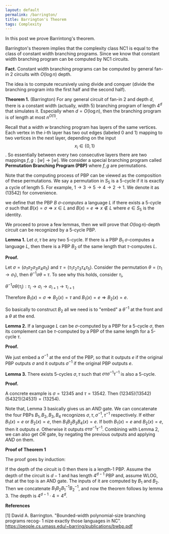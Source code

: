 ```yaml
---
layout: default
permalink: /barrington/
title: Barrington's Theorem
tags: Complexity
---
```


In this post we prove Barrintong's theorem.  

Barrington's theorem implies that the complexity class NC1 is equal to the class of constant width branching programs. Since we know that constant width branching program can be computed by NC1 circuits.  

**Fact.** Constant width branching programs can be computed by general fan-in 2 circuits with $O(\log n)$ depth. 

The idea is to compute recursively using divide and conquer (divide the branching program into the first half and the second half).



**Theorem 1.** (Barrington) For any general circuit of fan-in 2 and depth $d$, there is a constant width (actually, width 5) branching program of length $4^d$ that simulates it. Especially when $d=O(\log n)$, then the branching program is of length at most $n^{O(1)}$.

Recall that a width $w$ branching program has layers of the same vertices. Each vertex in the $i$-th layer has two out edges (labeled 0 and 1) mapping to two vertices in the next layer, depending on the input $$x_i\in \{0,1\}$$. So essentially between every two consecutive layers there are two mappings $f, g : [w] \rightarrow [w]$.  We consider a special branching program called **Permutation Branching Program (PBP)** where $f,g$ are permutations.  

Note that the computing process of PBP can be viewed as the composition of these permutations.  We say a permutation in $S_5$ is a 5-cycle if it is exactly a cycle of length 5. For example, $1\rightarrow 3\rightarrow 5\rightarrow 4 \rightarrow 2 \rightarrow 1$. We denote it as $(13542)$ for convenience.   

we define that the PBP $B$ *$\sigma$-computes* a language $L$ if  there exists a 5-cycle $\sigma$ such that  $B(x)=\sigma\Rightarrow x\in L$ and $B(x) = e \Rightarrow x\not\in L$ where $e\in S_5$ is the identity.  

We proceed to prove a few lemmas, then we will prove that $O(\log n)$-depth circuit can be recognized by a 5-cycle PBP.

**Lemma 1.** Let $\sigma, \tau$ be any two 5-cycle. If there is a PBP $B_1$ $\sigma$-computes a language $L$, then there is a PBP $B_2$ of the same length that $\tau$-computes $L$.  

**Proof.**  

Let $\sigma = (\sigma_1\sigma_2\sigma_3\sigma_4\sigma_5)$ and $\tau = (\tau_1\tau_2\tau_3\tau_4\tau_5)$. Consider the permutation $\theta = (\tau_1\rightarrow \sigma_1)$, then $\theta^{-1} \sigma \theta$ = $\tau$. To see why this holds, consider $\tau_i$,  

$\theta^{-1} \sigma \theta(\tau_i): \tau_i\rightarrow \sigma_i \rightarrow \sigma_{i+1}\rightarrow\tau_{i+1}$  

Therefore $B_1(x) = \sigma \Rightarrow B_2(x) = \tau$ and $B_1(x) = e \Rightarrow B_2(x) = e$.

So basically to construct $B_2$ all we need is to "embed" a $\theta^{-1}$ at the front and a $\theta$ at the end.

**Lemma 2.** If a language $L$ can be $\sigma$-computed  by a PBP for a 5-cycle $\sigma$, then its complement can be $\tau$-computed by a PBP of the same length for a 5-cycle $\tau$. 

**Proof.** 

We just embed a $\sigma^{-1}$ at the end of the PBP, so that it outputs $e$ if the original PBP outputs $\sigma$ and it outputs $\sigma^{-1}$ if the original PBP outputs $e$.


**Lemma 3.** There exists 5-cycles $\sigma, \tau$ such that $\sigma \tau \sigma^{-1} \tau^{-1}$ is also a 5-cycle. 

**Proof.**  

A concrete example is $\sigma = 12345$ and $\tau=13542$. Then $(12345)(13542)(54321)(24531) = (13254)$.  


Note that, Lemma 3 basically gives us an $AND$ gate. We can concatenate the four PBPs $B_1, B_2, B_3, B_4$ recognizes $\sigma,\tau,\sigma^{-1},\tau^{-1}$ respectively. If either $B_1(x)=e$ or $B_2(x)=e$, then $B_1B_2B_3B_4(x) = e$.  If both $B_1(x)=e$ and $B_2(x)=e$, then it outputs $e$. Otherwise it outputs $\sigma \tau \sigma^{-1} \tau^{-1}$. Combining with Lemma 2, we can also get $OR$ gate, by negating the previous outputs and applying $AND$ on them.  


**Proof of Theorem 1**  

The proof goes by induction:  

If the depth of the circuit is 0 then there is a length-1 PBP. Assume the depth of the circuit is $d-1$ and has length $4^{d-1}$ PBP and, assume WLOG, that at the top is an AND gate. The inputs of it are computed by $B_1$ and $B_2$. Then we concatenate $B_1B_2B_1^{-1}B_2^{-1}$, and now the theorem follows by lemma 3. The depth is $4^{d-1} \cdot 4 = 4^d$.

**References**  

[1] David A. Barrington. "Bounded-width polynomial-size branching programs recog- 1 nize exactly those languages in NC". https://people.cs.umass.edu/~barring/publications/bwbp.pdf


